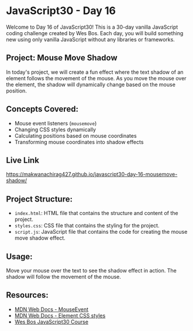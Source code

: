 # JavaScript30 - Day 16

Welcome to Day 16 of JavaScript30! This is a 30-day vanilla JavaScript coding challenge created by Wes Bos. Each day, you will build something new using only vanilla JavaScript without any libraries or frameworks.

## Project: Mouse Move Shadow

In today's project, we will create a fun effect where the text shadow of an element follows the movement of the mouse. As you move the mouse over the element, the shadow will dynamically change based on the mouse position.

## Concepts Covered:

- Mouse event listeners (`mousemove`)
- Changing CSS styles dynamically
- Calculating positions based on mouse coordinates
- Transforming mouse coordinates into shadow effects

## Live Link 

https://makwanachirag427.github.io/javascript30-day-16-mousemove-shadow/

## Project Structure:

- `index.html`: HTML file that contains the structure and content of the project.
- `styles.css`: CSS file that contains the styling for the project.
- `script.js`: JavaScript file that contains the code for creating the mouse move shadow effect.

## Usage:

Move your mouse over the text to see the shadow effect in action. The shadow will follow the movement of the mouse.

## Resources:

- [MDN Web Docs - MouseEvent](https://developer.mozilla.org/en-US/docs/Web/API/MouseEvent)
- [MDN Web Docs - Element CSS styles](https://developer.mozilla.org/en-US/docs/Web/API/HTMLElement/style)
- [Wes Bos JavaScript30 Course](https://javascript30.com/)


